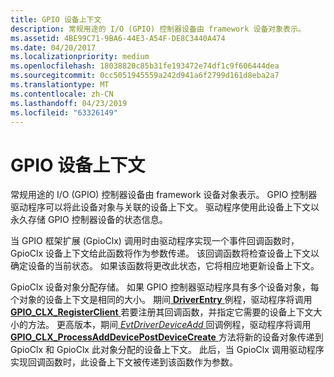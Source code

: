 ```yaml
---
title: GPIO 设备上下文
description: 常规用途的 I/O (GPIO) 控制器设备由 framework 设备对象表示。
ms.assetid: 4BE99C71-9BA6-44E3-A54F-DE8C3440A474
ms.date: 04/20/2017
ms.localizationpriority: medium
ms.openlocfilehash: 18038820c85b31fe193472e74df1c9f606444dea
ms.sourcegitcommit: 0cc5051945559a242d941a6f2799d161d8eba2a7
ms.translationtype: MT
ms.contentlocale: zh-CN
ms.lasthandoff: 04/23/2019
ms.locfileid: "63326149"
---
```

# <a name="gpio-device-contexts"></a>GPIO 设备上下文


常规用途的 I/O (GPIO) 控制器设备由 framework 设备对象表示。 GPIO 控制器驱动程序可以将此设备对象与关联的设备上下文。 驱动程序使用此设备上下文以永久存储 GPIO 控制器设备的状态信息。

当 GPIO 框架扩展 (GpioClx) 调用时由驱动程序实现一个事件回调函数时，GpioClx 设备上下文给此函数将作为参数传递。 该回调函数将检查设备上下文以确定设备的当前状态。 如果该函数将更改此状态，它将相应地更新设备上下文。

GpioClx 设备对象分配存储。 如果 GPIO 控制器驱动程序具有多个设备对象，每个对象的设备上下文是相同的大小。 期间[ **DriverEntry** ](https://msdn.microsoft.com/library/windows/hardware/ff544113)例程，驱动程序将调用[ **GPIO\_CLX\_RegisterClient** ](https://msdn.microsoft.com/library/windows/hardware/hh439490)若要注册其回调函数，并指定它需要的设备上下文大小的方法。 更高版本，期间[ *EvtDriverDeviceAdd* ](https://msdn.microsoft.com/library/windows/hardware/ff541693)回调例程，驱动程序将调用[ **GPIO\_CLX\_ProcessAddDevicePostDeviceCreate** ](https://msdn.microsoft.com/library/windows/hardware/hh439484)方法将新的设备对象传递到 GpioClx 和 GpioClx 此对象分配的设备上下文。 此后，当 GpioClx 调用驱动程序实现回调函数时，此设备上下文被传递到该函数作为参数。

 

 




